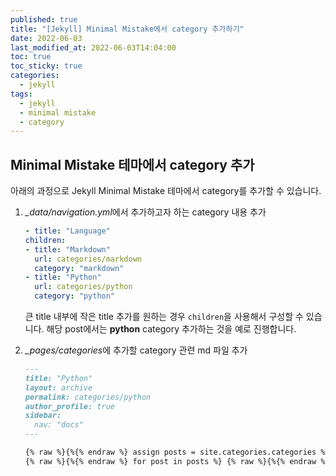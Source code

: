 ```yaml
---
published: true
title: "[Jekyll] Minimal Mistake에서 category 추가하기"
date: 2022-06-03
last_modified_at: 2022-06-03T14:04:00
toc: true
toc_sticky: true
categories:
  - jekyll
tags:
  - jekyll
  - minimal mistake
  - category
---
```


## Minimal Mistake 테마에서 category 추가
아래의 과정으로 Jekyll Minimal Mistake 테마에서 category를 추가할 수 있습니다.

1. <i>_data/navigation.yml</i>에서 추가하고자 하는 category 내용 추가<br>
    ```yml
    - title: "Language"
    children: 
    - title: "Markdown"
      url: categories/markdown
      category: "markdown"
    - title: "Python"
      url: categories/python
      category: "python"
    ```
    큰 title 내부에 작은 title 추가를 원하는 경우 `children`을 사용해서 구성할 수 있습니다. 해당 post에서는 <b>python</b> category 추가하는 것을 예로 진행합니다.

2. <i>_pages/categories</i>에 추가할 category 관련 md 파일 추가
    ```md
    ---
    title: "Python"
    layout: archive
    permalink: categories/python
    author_profile: true
    sidebar:
      nav: "docs"
    ---

    {% raw %}{%{% endraw %} assign posts = site.categories.categories %}
    {% raw %}{%{% endraw %} for post in posts %} {% raw %}{%{% endraw %} include archive-single.html type=page.entries_layout %} {% raw %}{%{% endraw %} endfor %}
    ```



